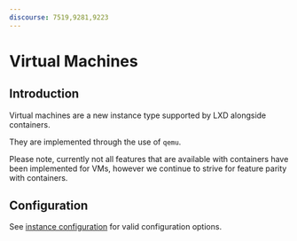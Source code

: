 ```yaml
---
discourse: 7519,9281,9223
---
```


# Virtual Machines

## Introduction

Virtual machines are a new instance type supported by LXD alongside containers.

They are implemented through the use of `qemu`.

Please note, currently not all features that are available with containers have been implemented for VMs,
however we continue to strive for feature parity with containers.

## Configuration

See [instance configuration](instances.md) for valid configuration options.
